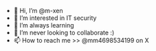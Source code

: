 - 👋 Hi, I’m @m-xen
- 👀 I’m interested in IT security
- 🌱 I’m always learning
- 💞️ I’m never looking to collaborate :)
- 📫 How to reach me >> @mm4698534199 on X

<!---
m-xen/m-xen is a ✨ special ✨ repository because its `README.md` (this file) appears on your GitHub profile.
You can click the Preview link to take a look at your changes.
--->
